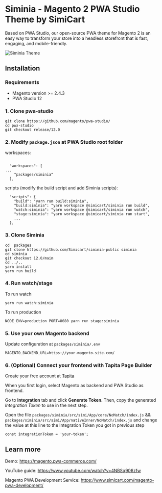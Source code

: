 # Siminia - Magento 2 PWA Studio Theme by SimiCart

Based on PWA Studio, our open-source PWA theme for Magento 2 is an easy way to transform your store into a headless storefront that is fast, engaging, and mobile-friendly.

![Siminia Theme](https://tapita.io/pb/pub/media/spb/usr/19/oti/1640680526209/siminia.png "Siminia Theme")

## Installation

### Requirements

- Magento version >= 2.4.3
- PWA Studio 12

### 1. Clone pwa-studio
```
git clone https://github.com/magento/pwa-studio/
cd pwa-studio
git checkout release/12.0
```

### 2. Modify `package.json` at PWA Studio root folder

workspaces:
```

  "workspaces": [
...
    "packages/siminia"
  ],

```

scripts (modify the build script and add Siminia scripts):

```
  "scripts": {
    "build": "yarn run build:siminia",
    "build:siminia": "yarn workspace @simicart/siminia run build",
    "watch:siminia": "yarn workspace @simicart/siminia run watch",
    "stage:siminia": "yarn workspace @simicart/siminia run start",
    ...
  },
```
### 3. Clone Siminia
```
cd  packages
git clone https://github.com/Simicart/siminia-public siminia
cd siminia
git checkout 12.0/main
cd ../..
yarn install
yarn run build
```
### 4. Run watch/stage
To run watch
```
yarn run watch:siminia
```
To run production
```
NODE_ENV=production PORT=8080 yarn run stage:siminia
```

### 5. Use your own Magento backend

Update configuration at `packages/siminia/.env`

```
MAGENTO_BACKEND_URL=https://your.magento.site.com/
```

### 6. (Optional) Connect your frontend with Tapita Page Builder

Create your free account at [Tapita](https://tapita.io/pagebuilder/register)

When you first login, select Magento as backend and PWA Studio as frontend.

Go to **Integration** tab and click **Generate Token**. Then, copy the generated *Integration Token* to use in the next step.

Open the file `packages/siminia/src/simi/App/core/NoMatch/index.js` && `packages/siminia/src/simi/App/nativeInner/NoMatch/index.js` and change the value at this line to the Integration Token you got in previous step
```
const integrationToken = 'your-token';
```

## Learn more

Demo: https://magento.pwa-commerce.com/

YouTube guide: https://www.youtube.com/watch?v=4NBSq908zfw

Magento PWA Development Service: https://www.simicart.com/magento-pwa-development/
